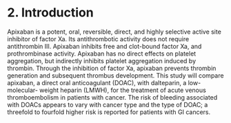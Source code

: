 # 2. Introduction

Apixaban is a potent, oral, reversible, direct, and highly selective active site inhibitor of factor Xa.
Its antithrombotic activity does not require antithrombin III. Apixaban inhibits free and clot-bound
factor Xa, and prothrombinase activity. Apixaban has no direct effects on platelet aggregation,
but indirectly inhibits platelet aggregation induced by thrombin. Through the inhibition of factor
Xa, apixaban prevents thrombin generation and subsequent thrombus development. This study
will compare apixaban, a direct oral anticoagulant (DOAC), with dalteparin, a low-molecular-
weight heparin (LMWH), for the treatment of acute venous thromboembolism in patients with
cancer. The risk of bleeding associated with DOACs appears to vary with cancer type and the
type of DOAC; a threefold to fourfold higher risk is reported for patients with GI cancers.